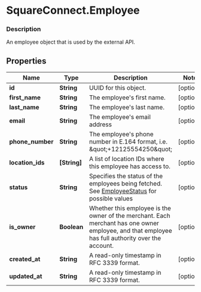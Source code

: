 # SquareConnect.Employee

### Description

An employee object that is used by the external API.

## Properties
Name | Type | Description | Notes
------------ | ------------- | ------------- | -------------
**id** | **String** | UUID for this object. | [optional] 
**first_name** | **String** | The employee&#39;s first name. | [optional] 
**last_name** | **String** | The employee&#39;s last name. | [optional] 
**email** | **String** | The employee&#39;s email address | [optional] 
**phone_number** | **String** | The employee&#39;s phone number in E.164 format, i.e. \&quot;+12125554250\&quot; | [optional] 
**location_ids** | **[String]** | A list of location IDs where this employee has access to. | [optional] 
**status** | **String** | Specifies the status of the employees being fetched. See [EmployeeStatus](#type-employeestatus) for possible values | [optional] 
**is_owner** | **Boolean** | Whether this employee is the owner of the merchant. Each merchant has one owner employee, and that employee has full authority over the account. | [optional] 
**created_at** | **String** | A read-only timestamp in RFC 3339 format. | [optional] 
**updated_at** | **String** | A read-only timestamp in RFC 3339 format. | [optional] 


